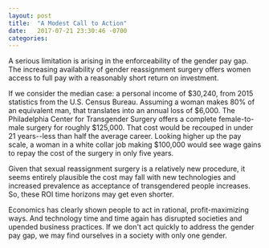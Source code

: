 ```yaml
---
layout: post
title:  "A Modest Call to Action"
date:   2017-07-21 23:30:46 -0700
categories: 
---
```


A serious limitation is arising in the enforceability of the gender pay gap. The increasing availability of gender reassignment surgery offers women access to full pay with a reasonably short return on investment.

If we consider the median case: a personal income of $30,240, from 2015 statistics from the U.S. Census Bureau. Assuming a woman makes 80% of an equivalent man, that translates into an annual loss of $6,000. The Philadelphia Center for Transgender Surgery offers a complete female-to-male surgery for roughly $125,000. That cost would be recouped in under 21 years--less than half the average career. Looking higher up the pay scale, a woman in a white collar job making $100,000 would see wage gains to repay the cost of the surgery in only five years.

Given that sexual reassignment surgery is a relatively new procedure, it seems entirely plausible the cost may fall with new technologies and increased prevalence as acceptance of transgendered people increases. So, these ROI time horizons may get even shorter.

Economics has clearly shown people to act in rational, profit-maximizing ways. And technology time and time again has disrupted societies and upended business practices. If we don't act quickly to address the gender pay gap, we may find ourselves in a society with only one gender.
